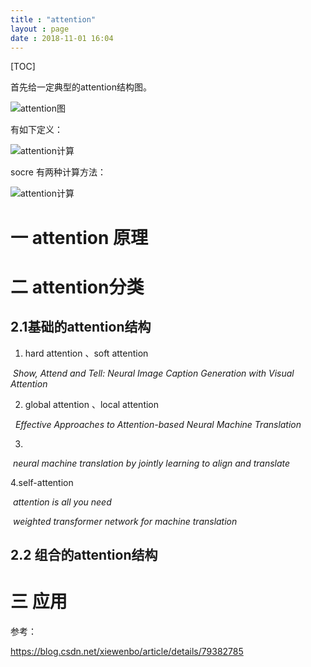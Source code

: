 ```yaml
---
title : "attention"
layout : page
date : 2018-11-01 16:04
---
```


[TOC]

首先给一定典型的attention结构图。

<img src="/wiki/static/images/attention.png" alt="attention图" />

有如下定义：

<img src="/wiki/static/images/attention_equation_0.jpg" alt="attention计算" />

socre 有两种计算方法：

<img src="/wiki/static/images/attention_equation_1.jpg" alt="attention计算" />



# 一  attention 原理





# 二 attention分类





## 2.1基础的attention结构

1. hard attention 、soft attention

​    *Show, Attend and Tell: Neural Image Caption Generation with Visual Attention*



2. global attention 、local attention

​     *Effective Approaches to Attention-based Neural Machine Translation*

  



3. 

​           *neural machine translation by jointly learning to align and translate*

 4.self-attention

​         *attention is all you need*

​         *weighted transformer network for machine translation*



## 2.2 组合的attention结构





# 三 应用





参考：

https://blog.csdn.net/xiewenbo/article/details/79382785

